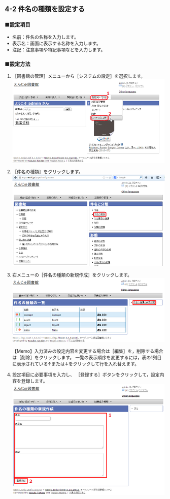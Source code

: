 4-2 件名の種類を設定する
------------------------
<a name="4-2" />

### ■設定項目

* 名前：件名の名称を入力します。
* 表示名：画面に表示する名称を入力します。
* 注記：注意事項や特記事項などを入力します。

### ■設定方法

1. ［図書館の管理］メニューから［システムの設定］を選択します。  
   ![システムの設定](assets/images/image_system_setup.png)
2. ［件名の種類］をクリックします。  
   ![件名の種類の設定](assets/images/image_initial_050_0.png)
3. 右メニューの［件名の種類の新規作成］をクリックします。  
   ![件名の種類の新規作成](assets/images/image_initial_050.png)  

   <div class="alert alert-info">
   【Memo】入力済みの設定内容を変更する場合は［編集］を，削除する場合は［削除］をクリックします。  
   一覧の表示順序を変更するには，表の1列目に表示されている↑または↓をクリックして行を入れ替えます。
   </div>
4. 設定項目に必要事項を入力し、
   ［登録する］ボタンをクリックして，設定内容を登録します。  
   ![件名の種類の作成](assets/images/image_initial_051.png)  
